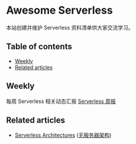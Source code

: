 # Awesome Serverless
本站创建并维护 Serverless 资料清单供大家交流学习。

## Table of contents
* [Weekly](/Weekly)
* [Related articles](#Related-articles)

## Weekly
每周 Serverless 相关动态汇报 [Serverless 周报](weekly)

## Related articles
* [Serverless Architectures](https://martinfowler.com/articles/serverless.html) ([无服务器架构](articles/无服务器架构.md))
